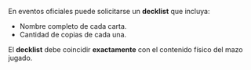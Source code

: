 En eventos oficiales puede solicitarse un **decklist** que incluya:

- Nombre completo de cada carta.  
- Cantidad de copias de cada una.  

El **decklist** debe coincidir **exactamente** con el contenido físico del mazo jugado.
